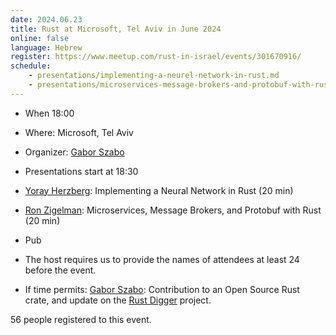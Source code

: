 ```yaml
---
date: 2024.06.23
title: Rust at Microsoft, Tel Aviv in June 2024
online: false
language: Hebrew
register: https://www.meetup.com/rust-in-israel/events/301670916/
schedule:
    - presentations/implementing-a-neurel-network-in-rust.md
    - presentations/microservices-message-brokers-and-protobuf-with-rust.md
---
```


* When 18:00
* Where: Microsoft, Tel Aviv
* Organizer: [Gabor Szabo](https://szabgab.com/)
* Presentations start at 18:30
* [Yoray Herzberg](https://www.linkedin.com/in/yoray-herzberg-b8155621b/): Implementing a Neural Network in Rust (20 min)
* [Ron Zigelman](https://www.linkedin.com/in/ron-zigelman/): Microservices, Message Brokers, and Protobuf with Rust (20 min)
* Pub
* The host requires us to provide the names of attendees at least 24 before the event.


* If time permits: [Gabor Szabo](https://szabgab.com/): Contribution to an Open Source Rust crate, and update on the [Rust Digger](https://rust-digger.code-maven.com/) project.


56 people registered to this event.



